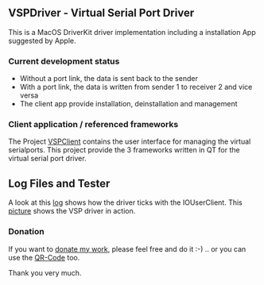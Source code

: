 ## VSPDriver - Virtual Serial Port Driver

This is a MacOS DriverKit driver implementation including
a installation App suggested by Apple.
 
### Current development status

- Without a port link, the data is sent back to the sender
- With a port link, the data is written from sender 1 to receiver 2 and vice versa
- The client app provide installation, deinstallation and management

### Client application / referenced frameworks
The Project [VSPClient](https://github.com/britus/VSPClient) contains the user interface for managing the virtual serialports. This project provide the
3 frameworks written in QT for the virtual serial port driver.

## Log Files and Tester

A look at this [log](https://github.com/britus/VSPDriver/blob/master/VSPDriver-Full.log) shows how the driver ticks with the IOUserClient.
This [picture](https://github.com/britus/VSPDriver/blob/master/VSPDriver-Tester.jpg) shows the VSP driver in action.

### Donation

If you want to [donate my work](https://www.paypal.com/donate/?hosted_button_id=4QZT5YLGGW7S4), please feel free and do it :-)
.. or you can use the [QR-Code](https://github.com/britus/VSPDriver/blob/master/VSPDriver-Donate_Please.png) too.

Thank you very much.
